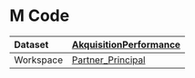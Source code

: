 



# M Code

|Dataset|[AkquisitionPerformance](./../AkquisitionPerformance.md)|
| :--- | :--- |
|Workspace|[Partner_Principal](../../Workspaces/Partner_Principal.md)|
